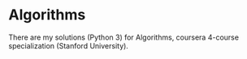 # Algorithms
There are my solutions (Python 3) for Algorithms, coursera 4-course specialization (Stanford University).